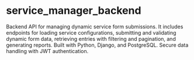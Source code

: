 # service_manager_backend
Backend API for managing dynamic service form submissions. It includes endpoints for loading service configurations, submitting and validating dynamic form data, retrieving entries with filtering and pagination, and generating reports. Built with Python, Django, and PostgreSQL. Secure data handling with JWT authentication.
